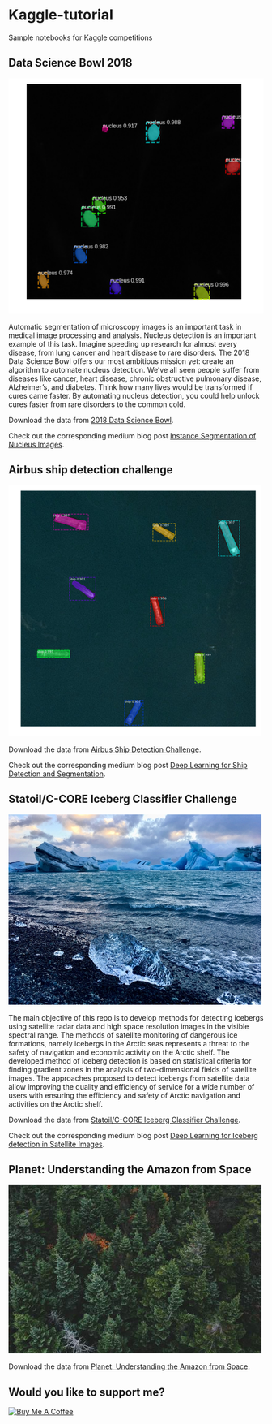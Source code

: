 # Kaggle-tutorial
Sample notebooks for Kaggle competitions

## Data Science Bowl 2018

![nucleus](n3.png)

Automatic segmentation of microscopy images is an important task in medical image processing and analysis. Nucleus detection is an important example of this task. Imagine speeding up research for almost every disease, from lung cancer and heart disease to rare disorders. The 2018 Data Science Bowl offers our most ambitious mission yet: create an algorithm to automate nucleus detection. We’ve all seen people suffer from diseases like cancer, heart disease, chronic obstructive pulmonary disease, Alzheimer’s, and diabetes. Think how many lives would be transformed if cures came faster. By automating nucleus detection, you could help unlock cures faster from rare disorders to the common cold.

Download the data from [2018 Data Science Bowl](https://www.kaggle.com/c/data-science-bowl-2018/data).

Check out the corresponding medium blog post [Instance Segmentation of Nucleus Images](https://medium.com/@abhinav.sagar/nucleus-segmentation-using-u-net-eceb14a9ced4).

## Airbus ship detection challenge

![ship](airbus.png)

Download the data from [Airbus Ship Detection Challenge](https://www.kaggle.com/c/airbus-ship-detection/data).

Check out the corresponding medium blog post [Deep Learning for Ship Detection and Segmentation](https://medium.com/@abhinav.sagar/deep-learning-for-ship-detection-and-segmentation-71d223aca649).

## Statoil/C-CORE Iceberg Classifier Challenge

![iceberg](statoil.jpg)

The main objective of this repo is to develop methods for detecting icebergs using satellite radar data and high space resolution images in the visible spectral range. The methods of satellite monitoring of dangerous ice formations, namely icebergs in the Arctic seas represents a threat to the safety of navigation and economic activity on the Arctic shelf. The developed method of iceberg detection is based on statistical criteria for finding gradient zones in the analysis of two-dimensional fields of satellite images. The approaches proposed to detect icebergs from satellite data allow improving the quality and efficiency of service for a wide number of users with ensuring the efficiency and safety of Arctic navigation and activities on the Arctic shelf.

Download the data from [Statoil/C-CORE Iceberg Classifier Challenge](https://www.kaggle.com/c/statoil-iceberg-classifier-challenge/data).

Check out the corresponding medium blog post [Deep Learning for Iceberg detection in Satellite Images](https://medium.com/@abhinav.sagar/deep-learning-for-iceberg-detection-in-satellite-images-c667acf4bad0).

## Planet: Understanding the Amazon from Space

![amazon](amazon.jpg)

Download the data from [Planet: Understanding the Amazon from Space](https://www.kaggle.com/c/planet-understanding-the-amazon-from-space/data).

## Would you like to support me?

<a href="https://www.buymeacoffee.com/abhinavsagar" target="_blank"><img src="https://www.buymeacoffee.com/assets/img/custom_images/black_img.png" alt="Buy Me A Coffee" style="height: auto !important;width: auto !important;" ></a>
